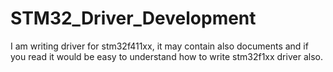 # STM32_Driver_Development
I am writing driver for stm32f411xx, it may contain also documents and if you read it would be easy to understand how to write stm32f1xx driver also.
